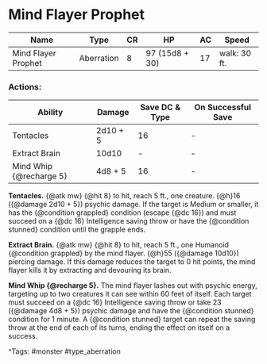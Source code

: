 # Mind Flayer Prophet

| Name | Type | CR | HP | AC | Speed |
|------|------|----|----|----|-------|
| Mind Flayer Prophet | Aberration | 8 | 97 (15d8 + 30) | 17 | walk: 30 ft. |

### Actions:

| Ability | Damage | Save DC & Type | On Successful Save |
|---------|--------|----------------|--------------------|
| Tentacles | 2d10 + 5 | 16 | - |
| Extract Brain | 10d10 | - | - |
| Mind Whip {@recharge 5} | 4d8 + 5 | 16 | - |


**Tentacles.** {@atk mw} {@hit 8} to hit, reach 5 ft., one creature. {@h}16 ({@damage 2d10 + 5}) psychic damage. If the target is Medium or smaller, it has the {@condition grappled} condition (escape {@dc 16}) and must succeed on a {@dc 16} Intelligence saving throw or have the {@condition stunned} condition until the grapple ends.

**Extract Brain.** {@atk mw} {@hit 8} to hit, reach 5 ft., one Humanoid {@condition grappled} by the mind flayer. {@h}55 ({@damage 10d10}) piercing damage. If this damage reduces the target to 0 hit points, the mind flayer kills it by extracting and devouring its brain.

**Mind Whip {@recharge 5}.** The mind flayer lashes out with psychic energy, targeting up to two creatures it can see within 60 feet of itself. Each target must succeed on a {@dc 16} Intelligence saving throw or take 23 ({@damage 4d8 + 5}) psychic damage and have the {@condition stunned} condition for 1 minute. A {@condition stunned} target can repeat the saving throw at the end of each of its turns, ending the effect on itself on a success.

^Tags: #monster #type_aberration